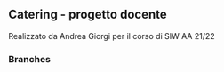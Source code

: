 ## Catering - progetto docente
Realizzato da Andrea Giorgi per il corso di SIW AA 21/22
### Branches
